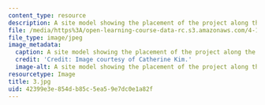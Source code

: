 ```yaml
---
content_type: resource
description: A site model showing the placement of the project along the river.
file: /media/https%3A/open-learning-course-data-rc.s3.amazonaws.com/4-104-architecture-studio-intentions-spring-2005/42399e3e854db85c5ea59e7dc0e1a82f_3.jpg
file_type: image/jpeg
image_metadata:
  caption: A site model showing the placement of the project along the river.
  credit: 'Credit: Image courtesy of Catherine Kim.'
  image-alt: A site model showing the placement of the project along the river.
resourcetype: Image
title: 3.jpg
uid: 42399e3e-854d-b85c-5ea5-9e7dc0e1a82f
---
```

